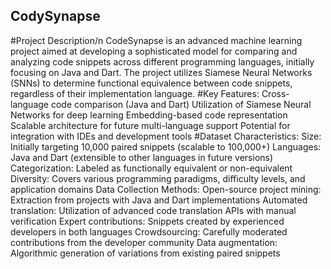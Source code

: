 ## CodySynapse
#Project Description/n
CodeSynapse is an advanced machine learning project aimed at developing a sophisticated model for comparing and analyzing code snippets across different programming languages, initially focusing on Java and Dart. The project utilizes Siamese Neural Networks (SNNs) to determine functional equivalence between code snippets, regardless of their implementation language.
#Key Features:
Cross-language code comparison (Java and Dart)
Utilization of Siamese Neural Networks for deep learning
Embedding-based code representation
Scalable architecture for future multi-language support
Potential for integration with IDEs and development tools
#Dataset Characteristics:
Size: Initially targeting 10,000 paired snippets (scalable to 100,000+)
Languages: Java and Dart (extensible to other languages in future versions)
Categorization: Labeled as functionally equivalent or non-equivalent
Diversity: Covers various programming paradigms, difficulty levels, and application domains
Data Collection Methods:
Open-source project mining: Extraction from projects with Java and Dart implementations
Automated translation: Utilization of advanced code translation APIs with manual verification
Expert contributions: Snippets created by experienced developers in both languages
Crowdsourcing: Carefully moderated contributions from the developer community
Data augmentation: Algorithmic generation of variations from existing paired snippets
